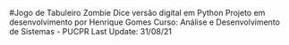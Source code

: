 #Jogo de Tabuleiro Zombie Dice versão digital em Python
Projeto em desenvolvimento por Henrique Gomes
Curso: Análise e Desenvolvimento de Sistemas - PUCPR
Last Update: 31/08/21
